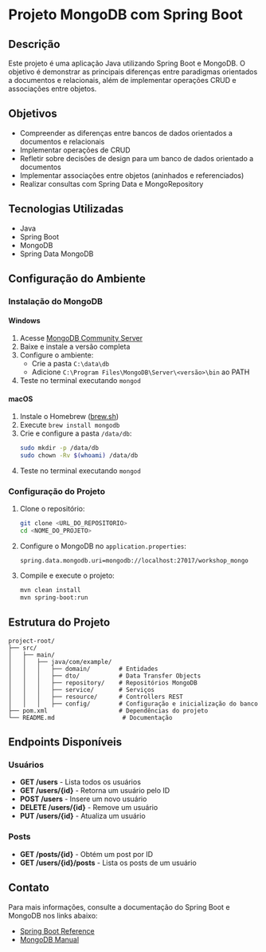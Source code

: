 # Projeto MongoDB com Spring Boot

## Descrição
Este projeto é uma aplicação Java utilizando Spring Boot e MongoDB. O objetivo é demonstrar as principais diferenças entre paradigmas orientados a documentos e relacionais, além de implementar operações CRUD e associações entre objetos.

## Objetivos
- Compreender as diferenças entre bancos de dados orientados a documentos e relacionais
- Implementar operações de CRUD
- Refletir sobre decisões de design para um banco de dados orientado a documentos
- Implementar associações entre objetos (aninhados e referenciados)
- Realizar consultas com Spring Data e MongoRepository

## Tecnologias Utilizadas
- Java
- Spring Boot
- MongoDB
- Spring Data MongoDB

## Configuração do Ambiente
### Instalação do MongoDB
#### Windows
1. Acesse [MongoDB Community Server](https://www.mongodb.com/try/download/community)
2. Baixe e instale a versão completa
3. Configure o ambiente:
   - Crie a pasta `C:\data\db`
   - Adicione `C:\Program Files\MongoDB\Server\<versão>\bin` ao PATH
4. Teste no terminal executando `mongod`

#### macOS
1. Instale o Homebrew ([brew.sh](https://brew.sh))
2. Execute `brew install mongodb`
3. Crie e configure a pasta `/data/db`:
   ```sh
   sudo mkdir -p /data/db
   sudo chown -Rv $(whoami) /data/db
   ```
4. Teste no terminal executando `mongod`

### Configuração do Projeto
1. Clone o repositório:
   ```sh
   git clone <URL_DO_REPOSITORIO>
   cd <NOME_DO_PROJETO>
   ```
2. Configure o MongoDB no `application.properties`:
   ```properties
   spring.data.mongodb.uri=mongodb://localhost:27017/workshop_mongo
   ```
3. Compile e execute o projeto:
   ```sh
   mvn clean install
   mvn spring-boot:run
   ```

## Estrutura do Projeto
```
project-root/
├── src/
│   ├── main/
│   │   ├── java/com/example/
│   │   │   ├── domain/        # Entidades
│   │   │   ├── dto/           # Data Transfer Objects
│   │   │   ├── repository/    # Repositórios MongoDB
│   │   │   ├── service/       # Serviços
│   │   │   ├── resource/      # Controllers REST
│   │   │   ├── config/        # Configuração e inicialização do banco
├── pom.xml                    # Dependências do projeto
└── README.md                   # Documentação
```

## Endpoints Disponíveis
### Usuários
- **GET /users** - Lista todos os usuários
- **GET /users/{id}** - Retorna um usuário pelo ID
- **POST /users** - Insere um novo usuário
- **DELETE /users/{id}** - Remove um usuário
- **PUT /users/{id}** - Atualiza um usuário

### Posts
- **GET /posts/{id}** - Obtém um post por ID
- **GET /users/{id}/posts** - Lista os posts de um usuário

## Contato
Para mais informações, consulte a documentação do Spring Boot e MongoDB nos links abaixo:
- [Spring Boot Reference](https://docs.spring.io/spring-boot/docs/current/reference/html/)
- [MongoDB Manual](https://www.mongodb.com/docs/manual/)

